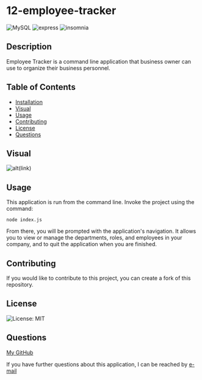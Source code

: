 # 12-employee-tracker

![MySQL](https://img.shields.io/badge/MySQL-005C84?style=for-the-badge&logo=mysql&logoColor=white)
![express](https://img.shields.io/badge/Express.js-000000?style=for-the-badge&logo=express&logoColor=white)
![insomnia](https://img.shields.io/badge/Insomnia-5849be?style=for-the-badge&logo=Insomnia&logoColor=white)

## Description

Employee Tracker is a command line application that business owner can use to organize their business personnel.

## Table of Contents

- [Installation](#installation)
- [Visual](#visual)
- [Usage](#usage)
- [Contributing](#contributing)
- [License](#license)
- [Questions](#questions)

## Visual

![alt](image)(link)

## Usage

This application is run from the command line. Invoke the project using the command: 
    
`node index.js`

From there, you will be prompted with the application's navigation. It allows you to view or manage the departments, roles, and employees in your company, and to quit the application when you are finished. 

## Contributing

If you would like to contribute to this project, you can create a fork of this repository.

## License

![License: MIT](https://img.shields.io/badge/License-MIT-yellow.svg)
    
## Questions

[My GitHub](https://github.com/lnsvn)

If you have further questions about this application, I can be reached by [e-mail](lsullivan301@yahoo.com)
